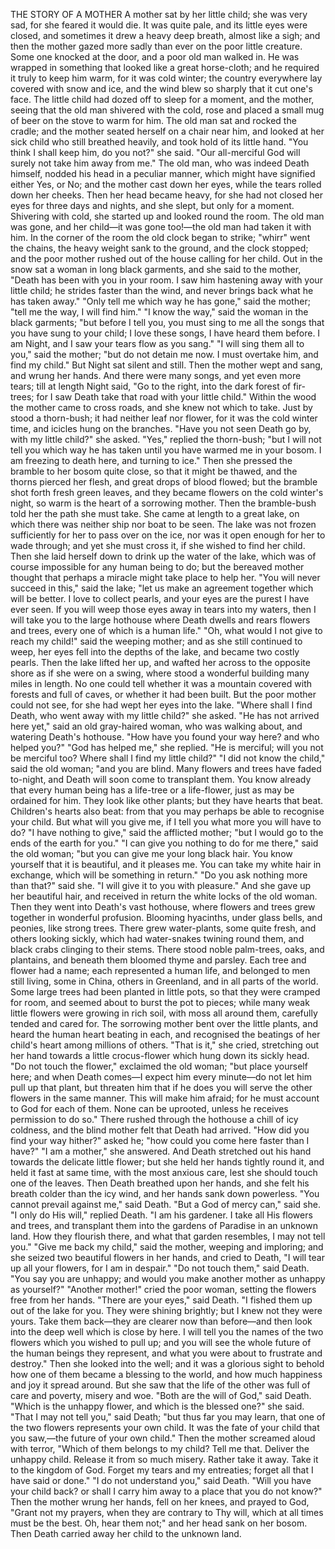 THE STORY OF A MOTHER
A
mother
sat
by
her
little
child;
she
was
very
sad,
for
she
feared
it
would
die.
It
was
quite
pale,
and
its
little
eyes
were
closed,
and
sometimes
it
drew
a
heavy
deep
breath,
almost
like
a
sigh;
and
then
the
mother
gazed
more
sadly
than
ever
on
the
poor
little
creature.
Some
one
knocked
at
the
door,
and
a
poor
old
man
walked
in.
He
was
wrapped
in
something
that
looked
like
a
great
horse-cloth;
and
he
required
it
truly
to
keep
him
warm,
for
it
was
cold
winter;
the
country
everywhere
lay
covered
with
snow
and
ice,
and
the
wind
blew
so
sharply
that
it
cut
one's
face.
The
little
child
had
dozed
off
to
sleep
for
a
moment,
and
the
mother,
seeing
that
the
old
man
shivered
with
the
cold,
rose
and
placed
a
small
mug
of
beer
on
the
stove
to
warm
for
him.
The
old
man
sat
and
rocked
the
cradle;
and
the
mother
seated
herself
on
a
chair
near
him,
and
looked
at
her
sick
child
who
still
breathed
heavily,
and
took
hold
of
its
little
hand.
"You
think
I
shall
keep
him,
do
you
not?"
she
said.
"Our
all-merciful
God
will
surely
not
take
him
away
from
me."
The
old
man,
who
was
indeed
Death
himself,
nodded
his
head
in
a
peculiar
manner,
which
might
have
signified
either
Yes,
or
No;
and
the
mother
cast
down
her
eyes,
while
the
tears
rolled
down
her
cheeks.
Then
her
head
became
heavy,
for
she
had
not
closed
her
eyes
for
three
days
and
nights,
and
she
slept,
but
only
for
a
moment.
Shivering
with
cold,
she
started
up
and
looked
round
the
room.
The
old
man
was
gone,
and
her
child—it
was
gone
too!—the
old
man
had
taken
it
with
him.
In
the
corner
of
the
room
the
old
clock
began
to
strike;
"whirr"
went
the
chains,
the
heavy
weight
sank
to
the
ground,
and
the
clock
stopped;
and
the
poor
mother
rushed
out
of
the
house
calling
for
her
child.
Out
in
the
snow
sat
a
woman
in
long
black
garments,
and
she
said
to
the
mother,
"Death
has
been
with
you
in
your
room.
I
saw
him
hastening
away
with
your
little
child;
he
strides
faster
than
the
wind,
and
never
brings
back
what
he
has
taken
away."
"Only
tell
me
which
way
he
has
gone,"
said
the
mother;
"tell
me
the
way,
I
will
find
him."
"I
know
the
way,"
said
the
woman
in
the
black
garments;
"but
before
I
tell
you,
you
must
sing
to
me
all
the
songs
that
you
have
sung
to
your
child;
I
love
these
songs,
I
have
heard
them
before.
I
am
Night,
and
I
saw
your
tears
flow
as
you
sang."
"I
will
sing
them
all
to
you,"
said
the
mother;
"but
do
not
detain
me
now.
I
must
overtake
him,
and
find
my
child."
But
Night
sat
silent
and
still.
Then
the
mother
wept
and
sang,
and
wrung
her
hands.
And
there
were
many
songs,
and
yet
even
more
tears;
till
at
length
Night
said,
"Go
to
the
right,
into
the
dark
forest
of
fir-trees;
for
I
saw
Death
take
that
road
with
your
little
child."
Within
the
wood
the
mother
came
to
cross
roads,
and
she
knew
not
which
to
take.
Just
by
stood
a
thorn-bush;
it
had
neither
leaf
nor
flower,
for
it
was
the
cold
winter
time,
and
icicles
hung
on
the
branches.
"Have
you
not
seen
Death
go
by,
with
my
little
child?"
she
asked.
"Yes,"
replied
the
thorn-bush;
"but
I
will
not
tell
you
which
way
he
has
taken
until
you
have
warmed
me
in
your
bosom.
I
am
freezing
to
death
here,
and
turning
to
ice."
Then
she
pressed
the
bramble
to
her
bosom
quite
close,
so
that
it
might
be
thawed,
and
the
thorns
pierced
her
flesh,
and
great
drops
of
blood
flowed;
but
the
bramble
shot
forth
fresh
green
leaves,
and
they
became
flowers
on
the
cold
winter's
night,
so
warm
is
the
heart
of
a
sorrowing
mother.
Then
the
bramble-bush
told
her
the
path
she
must
take.
She
came
at
length
to
a
great
lake,
on
which
there
was
neither
ship
nor
boat
to
be
seen.
The
lake
was
not
frozen
sufficiently
for
her
to
pass
over
on
the
ice,
nor
was
it
open
enough
for
her
to
wade
through;
and
yet
she
must
cross
it,
if
she
wished
to
find
her
child.
Then
she
laid
herself
down
to
drink
up
the
water
of
the
lake,
which
was
of
course
impossible
for
any
human
being
to
do;
but
the
bereaved
mother
thought
that
perhaps
a
miracle
might
take
place
to
help
her.
"You
will
never
succeed
in
this,"
said
the
lake;
"let
us
make
an
agreement
together
which
will
be
better.
I
love
to
collect
pearls,
and
your
eyes
are
the
purest
I
have
ever
seen.
If
you
will
weep
those
eyes
away
in
tears
into
my
waters,
then
I
will
take
you
to
the
large
hothouse
where
Death
dwells
and
rears
flowers
and
trees,
every
one
of
which
is
a
human
life."
"Oh,
what
would
I
not
give
to
reach
my
child!"
said
the
weeping
mother;
and
as
she
still
continued
to
weep,
her
eyes
fell
into
the
depths
of
the
lake,
and
became
two
costly
pearls.
Then
the
lake
lifted
her
up,
and
wafted
her
across
to
the
opposite
shore
as
if
she
were
on
a
swing,
where
stood
a
wonderful
building
many
miles
in
length.
No
one
could
tell
whether
it
was
a
mountain
covered
with
forests
and
full
of
caves,
or
whether
it
had
been
built.
But
the
poor
mother
could
not
see,
for
she
had
wept
her
eyes
into
the
lake.
"Where
shall
I
find
Death,
who
went
away
with
my
little
child?"
she
asked.
"He
has
not
arrived
here
yet,"
said
an
old
gray-haired
woman,
who
was
walking
about,
and
watering
Death's
hothouse.
"How
have
you
found
your
way
here?
and
who
helped
you?"
"God
has
helped
me,"
she
replied.
"He
is
merciful;
will
you
not
be
merciful
too?
Where
shall
I
find
my
little
child?"
"I
did
not
know
the
child,"
said
the
old
woman;
"and
you
are
blind.
Many
flowers
and
trees
have
faded
to-night,
and
Death
will
soon
come
to
transplant
them.
You
know
already
that
every
human
being
has
a
life-tree
or
a
life-flower,
just
as
may
be
ordained
for
him.
They
look
like
other
plants;
but
they
have
hearts
that
beat.
Children's
hearts
also
beat:
from
that
you
may
perhaps
be
able
to
recognise
your
child.
But
what
will
you
give
me,
if
I
tell
you
what
more
you
will
have
to
do?
"I
have
nothing
to
give,"
said
the
afflicted
mother;
"but
I
would
go
to
the
ends
of
the
earth
for
you."
"I
can
give
you
nothing
to
do
for
me
there,"
said
the
old
woman;
"but
you
can
give
me
your
long
black
hair.
You
know
yourself
that
it
is
beautiful,
and
it
pleases
me.
You
can
take
my
white
hair
in
exchange,
which
will
be
something
in
return."
"Do
you
ask
nothing
more
than
that?"
said
she.
"I
will
give
it
to
you
with
pleasure."
And
she
gave
up
her
beautiful
hair,
and
received
in
return
the
white
locks
of
the
old
woman.
Then
they
went
into
Death's
vast
hothouse,
where
flowers
and
trees
grew
together
in
wonderful
profusion.
Blooming
hyacinths,
under
glass
bells,
and
peonies,
like
strong
trees.
There
grew
water-plants,
some
quite
fresh,
and
others
looking
sickly,
which
had
water-snakes
twining
round
them,
and
black
crabs
clinging
to
their
stems.
There
stood
noble
palm-trees,
oaks,
and
plantains,
and
beneath
them
bloomed
thyme
and
parsley.
Each
tree
and
flower
had
a
name;
each
represented
a
human
life,
and
belonged
to
men
still
living,
some
in
China,
others
in
Greenland,
and
in
all
parts
of
the
world.
Some
large
trees
had
been
planted
in
little
pots,
so
that
they
were
cramped
for
room,
and
seemed
about
to
burst
the
pot
to
pieces;
while
many
weak
little
flowers
were
growing
in
rich
soil,
with
moss
all
around
them,
carefully
tended
and
cared
for.
The
sorrowing
mother
bent
over
the
little
plants,
and
heard
the
human
heart
beating
in
each,
and
recognised
the
beatings
of
her
child's
heart
among
millions
of
others.
"That
is
it,"
she
cried,
stretching
out
her
hand
towards
a
little
crocus-flower
which
hung
down
its
sickly
head.
"Do
not
touch
the
flower,"
exclaimed
the
old
woman;
"but
place
yourself
here;
and
when
Death
comes—I
expect
him
every
minute—do
not
let
him
pull
up
that
plant,
but
threaten
him
that
if
he
does
you
will
serve
the
other
flowers
in
the
same
manner.
This
will
make
him
afraid;
for
he
must
account
to
God
for
each
of
them.
None
can
be
uprooted,
unless
he
receives
permission
to
do
so."
There
rushed
through
the
hothouse
a
chill
of
icy
coldness,
and
the
blind
mother
felt
that
Death
had
arrived.
"How
did
you
find
your
way
hither?"
asked
he;
"how
could
you
come
here
faster
than
I
have?"
"I
am
a
mother,"
she
answered.
And
Death
stretched
out
his
hand
towards
the
delicate
little
flower;
but
she
held
her
hands
tightly
round
it,
and
held
it
fast
at
same
time,
with
the
most
anxious
care,
lest
she
should
touch
one
of
the
leaves.
Then
Death
breathed
upon
her
hands,
and
she
felt
his
breath
colder
than
the
icy
wind,
and
her
hands
sank
down
powerless.
"You
cannot
prevail
against
me,"
said
Death.
"But
a
God
of
mercy
can,"
said
she.
"I
only
do
His
will,"
replied
Death.
"I
am
his
gardener.
I
take
all
His
flowers
and
trees,
and
transplant
them
into
the
gardens
of
Paradise
in
an
unknown
land.
How
they
flourish
there,
and
what
that
garden
resembles,
I
may
not
tell
you."
"Give
me
back
my
child,"
said
the
mother,
weeping
and
imploring;
and
she
seized
two
beautiful
flowers
in
her
hands,
and
cried
to
Death,
"I
will
tear
up
all
your
flowers,
for
I
am
in
despair."
"Do
not
touch
them,"
said
Death.
"You
say
you
are
unhappy;
and
would
you
make
another
mother
as
unhappy
as
yourself?"
"Another
mother!"
cried
the
poor
woman,
setting
the
flowers
free
from
her
hands.
"There
are
your
eyes,"
said
Death.
"I
fished
them
up
out
of
the
lake
for
you.
They
were
shining
brightly;
but
I
knew
not
they
were
yours.
Take
them
back—they
are
clearer
now
than
before—and
then
look
into
the
deep
well
which
is
close
by
here.
I
will
tell
you
the
names
of
the
two
flowers
which
you
wished
to
pull
up;
and
you
will
see
the
whole
future
of
the
human
beings
they
represent,
and
what
you
were
about
to
frustrate
and
destroy."
Then
she
looked
into
the
well;
and
it
was
a
glorious
sight
to
behold
how
one
of
them
became
a
blessing
to
the
world,
and
how
much
happiness
and
joy
it
spread
around.
But
she
saw
that
the
life
of
the
other
was
full
of
care
and
poverty,
misery
and
woe.
"Both
are
the
will
of
God,"
said
Death.
"Which
is
the
unhappy
flower,
and
which
is
the
blessed
one?"
she
said.
"That
I
may
not
tell
you,"
said
Death;
"but
thus
far
you
may
learn,
that
one
of
the
two
flowers
represents
your
own
child.
It
was
the
fate
of
your
child
that
you
saw,—the
future
of
your
own
child."
Then
the
mother
screamed
aloud
with
terror,
"Which
of
them
belongs
to
my
child?
Tell
me
that.
Deliver
the
unhappy
child.
Release
it
from
so
much
misery.
Rather
take
it
away.
Take
it
to
the
kingdom
of
God.
Forget
my
tears
and
my
entreaties;
forget
all
that
I
have
said
or
done."
"I
do
not
understand
you,"
said
Death.
"Will
you
have
your
child
back?
or
shall
I
carry
him
away
to
a
place
that
you
do
not
know?"
Then
the
mother
wrung
her
hands,
fell
on
her
knees,
and
prayed
to
God,
"Grant
not
my
prayers,
when
they
are
contrary
to
Thy
will,
which
at
all
times
must
be
the
best.
Oh,
hear
them
not;"
and
her
head
sank
on
her
bosom.
Then
Death
carried
away
her
child
to
the
unknown
land.
